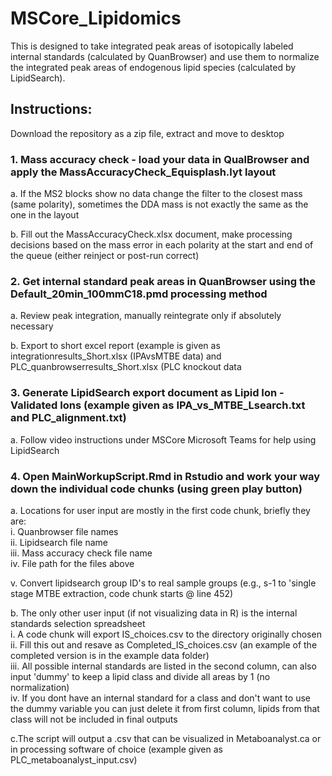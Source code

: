 # MSCore_Lipidomics

This is designed to take integrated peak areas of isotopically labeled internal standards (calculated by QuanBrowser) and use them to normalize the integrated peak areas of endogenous lipid species (calculated by LipidSearch).

## Instructions:
Download the repository as a zip file, extract and move to desktop

### 1. Mass accuracy check - load your data in QualBrowser and apply the MassAccuracyCheck_Equisplash.lyt layout  
  a. If the MS2 blocks show no data change the filter to the closest mass (same polarity), sometimes the DDA mass is not exactly the same as the one in the layout  
    
  b. Fill out the MassAccuracyCheck.xlsx document, make processing decisions based on the mass error in each polarity at the start and end 
      of the queue (either reinject or post-run correct)
      
### 2. Get internal standard peak areas in QuanBrowser using the Default_20min_100mmC18.pmd processing method  
  a. Review peak integration, manually reintegrate only if absolutely necessary  
    
  b. Export to short excel report (example is given as integrationresults_Short.xlsx (IPAvsMTBE data) and
      PLC_quanbrowserresults_Short.xlsx (PLC knockout data
 
### 3. Generate LipidSearch export document as Lipid Ion - Validated Ions (example given as IPA_vs_MTBE_Lsearch.txt and PLC_alignment.txt)
  a. Follow video instructions under MSCore Microsoft Teams for help using LipidSearch
  
### 4. Open MainWorkupScript.Rmd in Rstudio and work your way down the individual code chunks (using green play button)  
  a. Locations for user input are mostly in the first code chunk, briefly they are:    
    i. Quanbrowser file names    
    ii. Lipidsearch file name  
    iii. Mass accuracy check file name     
    iv. File path for the files above  
      
   v. Convert lipidsearch group ID's to real sample groups (e.g., s-1 to 'single stage MTBE extraction, code chunk starts @ line 452)
      
  b. The only other user input (if not visualizing data in R) is the internal standards selection spreadsheet  
    i. A code chunk will export IS_choices.csv to the directory originally chosen  
    ii. Fill this out and resave as Completed_IS_choices.csv (an example of the completed version is in the example data folder)  
    iii. All possible internal standards are listed in the second column, can also input 'dummy' to keep a lipid class and divide all 
        areas by 1 (no normalization)  
    iv. If you dont have an internal standard for a class and don't want to use the dummy variable you can just delete it from first 
        column, lipids from that class will not be included in final outputs  
          
  c.The script will output a .csv that can be visualized in Metaboanalyst.ca or in processing software of choice 
    (example given as PLC_metaboanalyst_input.csv)
    
    
 
